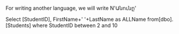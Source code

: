 #

For writing another language, we will write    N'Անունը'




Select [StudentID], 
FirstName+' '+LastName  as ALLName
from[dbo].[Students]
where  StudentID between 2 and 10


